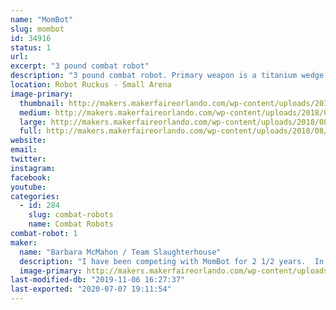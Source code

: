 ```yaml
---
name: "MomBot"
slug: mombot
id: 34916
status: 1
url: 
excerpt: "3 pound combat robot"
description: "3 pound combat robot. Primary weapon is a titanium wedge or hardened steel wedgelets.  Body is composed of UHMW with aluminum top and bottom plates.  Color is purple (unless I change it)."
location: Robot Ruckus - Small Arena
image-primary:
  thumbnail: http://makers.makerfaireorlando.com/wp-content/uploads/2018/08/MomBot_2017-150x150.jpg
  medium: http://makers.makerfaireorlando.com/wp-content/uploads/2018/08/MomBot_2017-300x224.jpg
  large: http://makers.makerfaireorlando.com/wp-content/uploads/2018/08/MomBot_2017-1024x764.jpg
  full: http://makers.makerfaireorlando.com/wp-content/uploads/2018/08/MomBot_2017.jpg
website: 
email: 
twitter: 
instagram: 
facebook: 
youtube: 
categories:
  - id: 284
    slug: combat-robots
    name: Combat Robots
combat-robot: 1
maker:
  name: "Barbara McMahon / Team Slaughterhouse"
  description: "I have been competing with MomBot for 2 1/2 years.  In June, I won the beetleweight class at Robot Rebellion 2.2 at DARC.  My son Ian has been a combat robot builder for over 15 years."
  image-primary: http://makers.makerfaireorlando.com/wp-content/uploads/2018/08/IMG_20180811_174719.jpg
last-modified-db: "2019-11-06 16:27:37"
last-exported: "2020-07-07 19:11:54"
---
```

